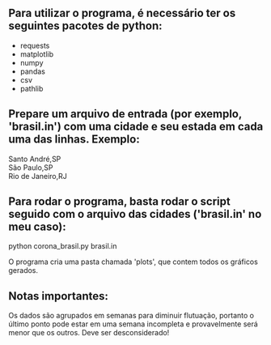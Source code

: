 ## Para utilizar o programa, é necessário ter os seguintes pacotes de python:
- requests
- matplotlib
- numpy
- pandas
- csv
- pathlib


## Prepare um arquivo de entrada (por exemplo, 'brasil.in') com uma cidade e seu estada em cada uma das linhas. Exemplo:

Santo André,SP\
São Paulo,SP\
Rio de Janeiro,RJ


## Para rodar o programa, basta rodar o script seguido com o arquivo das cidades ('brasil.in' no meu caso):

python corona_brasil.py brasil.in

O programa cria uma pasta chamada 'plots', que contem todos os gráficos gerados.

## Notas importantes: 

Os dados são agrupados em semanas para diminuir flutuação, portanto o último ponto pode estar em uma semana incompleta e provavelmente será menor que os outros. Deve ser desconsiderado!
